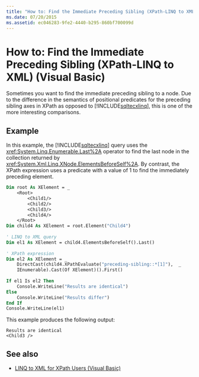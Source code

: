 ```yaml
---
title: "How to: Find the Immediate Preceding Sibling (XPath-LINQ to XML) (Visual Basic)"
ms.date: 07/20/2015
ms.assetid: ec046283-9fe2-4440-b295-860bf700099d
---
```

# How to: Find the Immediate Preceding Sibling (XPath-LINQ to XML) (Visual Basic)
Sometimes you want to find the immediate preceding sibling to a node. Due to the difference in the semantics of positional predicates for the preceding sibling axes in XPath as opposed to [!INCLUDE[sqltecxlinq](~/includes/sqltecxlinq-md.md)], this is one of the more interesting comparisons.  
  
## Example  
 In this example, the [!INCLUDE[sqltecxlinq](~/includes/sqltecxlinq-md.md)] query uses the <xref:System.Linq.Enumerable.Last%2A> operator to find the last node in the collection returned by <xref:System.Xml.Linq.XNode.ElementsBeforeSelf%2A>. By contrast, the XPath expression uses a predicate with a value of 1 to find the immediately preceding element.  
  
```vb  
Dim root As XElement = _   
    <Root>  
        <Child1/>  
        <Child2/>  
        <Child3/>  
        <Child4/>  
    </Root>  
Dim child4 As XElement = root.Element("Child4")  
  
' LINQ to XML query  
Dim el1 As XElement = child4.ElementsBeforeSelf().Last()  
  
' XPath expression  
Dim el2 As XElement = _  
    DirectCast(child4.XPathEvaluate("preceding-sibling::*[1]"),  _  
    IEnumerable).Cast(Of XElement)().First()  
  
If el1 Is el2 Then  
    Console.WriteLine("Results are identical")  
Else  
    Console.WriteLine("Results differ")  
End If  
Console.WriteLine(el1)  
```  
  
 This example produces the following output:  
  
```  
Results are identical  
<Child3 />  
```  
  
## See also

- [LINQ to XML for XPath Users (Visual Basic)](../../../../visual-basic/programming-guide/concepts/linq/linq-to-xml-for-xpath-users.md)
